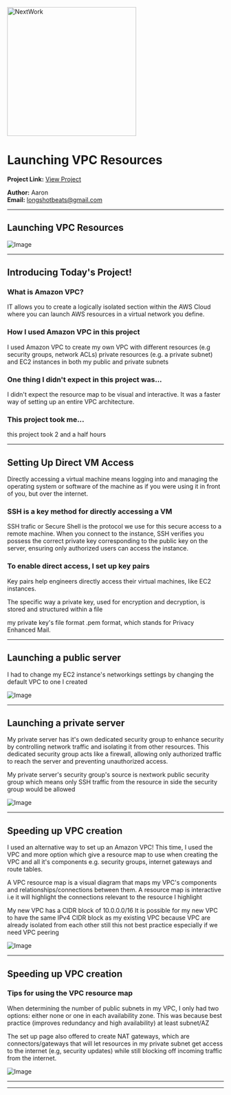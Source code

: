 <img src="https://cdn.prod.website-files.com/677c400686e724409a5a7409/6790ad949cf622dc8dcd9fe4_nextwork-logo-leather.svg" alt="NextWork" width="300" />

# Launching VPC Resources

**Project Link:** [View Project](http://learn.nextwork.org/projects/aws-networks-ec2)

**Author:** Aaron  
**Email:** longshotbeats@gmail.com

---

## Launching VPC Resources

![Image](http://learn.nextwork.org/gleeful_red_proud_durian/uploads/aws-networks-ec2_8ee57662)

---

## Introducing Today's Project!

### What is Amazon VPC?

IT allows you to create a logically isolated section within the AWS Cloud where you can launch AWS resources in a virtual network you define.

### How I used Amazon VPC in this project

I used Amazon VPC to create my own VPC with different resources (e.g security groups, network ACLs) private resources (e.g. a private subnet) and EC2 instances in both my public and private subnets

### One thing I didn't expect in this project was...

I didn't expect the resource map to be visual and interactive. It was a faster way of setting up an entire VPC architecture.

### This project took me...

this project took 2 and a half hours

---

## Setting Up Direct VM Access

Directly accessing a virtual machine means logging into and managing the operating system or software of the machine as if you were using it in front of you, but over the internet.

### SSH is a key method for directly accessing a VM

SSH trafic or Secure Shell is the protocol we use for this secure access to a remote machine. When you connect to the instance, SSH verifies you possess the correct private key corresponding to the public key on the server, ensuring only authorized users can access the instance.

### To enable direct access, I set up key pairs

Key pairs help engineers directly access their virtual machines, like EC2 instances.

The specific way a private key, used for encryption and decryption, is stored and structured within a file

my private key's file format .pem format, which stands for Privacy Enhanced Mail. 

---

## Launching a public server

I had to change my EC2 instance's networkings settings by changing the default VPC to one I created 

![Image](http://learn.nextwork.org/gleeful_red_proud_durian/uploads/aws-networks-ec2_88727bef)

---

## Launching a private server

My private server has it's own dedicated security group  to enhance security by controlling network traffic and isolating it from other resources. This dedicated security group acts like a firewall, allowing only authorized traffic to reach the server and preventing unauthorized access. 

My private server's security group's source is nextwork public security group which means only SSH traffic from the resource in side the security group would be allowed

![Image](http://learn.nextwork.org/gleeful_red_proud_durian/uploads/aws-networks-ec2_4a9e8014)

---

## Speeding up VPC creation

I used an alternative way to set up an Amazon VPC! This time, I used the VPC and more option which give a resource map to use when creating the VPC and all it's components e.g. security groups, internet gateways and route tables.

A VPC resource map is a visual diagram that maps my VPC's components and relationships/connections between them. A resource map is interactive i.e it will highlight the connections relevant to the resource I highlight

My new VPC has a CIDR block of 10.0.0.0/16 It is possible for my new VPC to have the same IPv4 CIDR block as my existing VPC because VPC are already isolated from each other still this not best practice especially if we need VPC peering

![Image](http://learn.nextwork.org/gleeful_red_proud_durian/uploads/aws-networks-ec2_1cbb1b88)

---

## Speeding up VPC creation

### Tips for using the VPC resource map

When determining the number of public subnets in my VPC, I only had two options: either none or one in each availability zone.  This was because best practice (improves redundancy and high availability) at least subnet/AZ

The set up page also offered to create NAT gateways, which are connectors/gateways that will let resources in my private subnet get access to the internet (e.g, security updates) while still blocking off incoming traffic from the internet.

![Image](http://learn.nextwork.org/gleeful_red_proud_durian/uploads/aws-networks-ec2_8ee57662)

---

---
